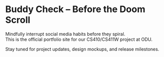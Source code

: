 # Buddy Check – Before the Doom Scroll

Mindfully interrupt social media habits before they spiral.  
This is the official portfolio site for our CS410/CS411W project at ODU.

Stay tuned for project updates, design mockups, and release milestones.
